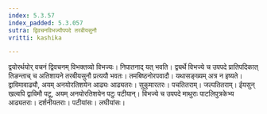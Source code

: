 ```yaml
---
index: 5.3.57
index_padded: 5.3.057
sutra: द्विवचनविभज्यौपपदे तरबीयसुनौ
vritti: kashika

---
```

द्वयोरर्थयोर् वचनं द्विवचनम् विभक्तव्यो विभज्यः। निपातनाद् यत् भवति। द्व्यर्थे विभज्ये च उपपदे प्रातिपदिकात् तिङन्ताच् च अतिशायने तरबीयसुनौ प्रत्ययौ भवतः। तमबिष्ठनोरपवादौ। यथासङ्ख्यम् अत्र न इष्यते। द्वाविमावाढ्यौ, अयम् अनयोरतिशयेन आढ्यः आढ्यतरः। सुकुमारतरः। पचतितराम्। जल्पतितराम्। ईयसुन् खल्वपि द्वाविमौ पटू, अयम् अनयोरतिशयेन पटुः पटीयान्। विभज्ये च उपपदे माथुराः पाटलिपुत्रकेभ्य आढ्यतराः। दर्शनीयतराः। पटीयांसः। लघीयांसः।